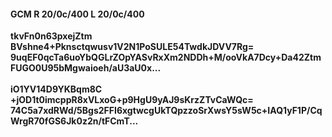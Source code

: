 #### GCM R 20/0c/400 L 20/0c/400
**tkvFn0n63pxejZtm**<br/>**BVshne4+Pknsctqwusv1V2N1PoSULE54TwdkJDVV7Rg=**<br/>**9uqEF0qcTa6uoYbQGLrZOpYASvRxXm2NDDh+M/ooVkA7Dcy+Da42ZtmFUGO0U95bMgwaioeh/aU3aU0x...**<br/><br/>
**iO1YV14D9YKBqm8C**<br/>**+jOD1t0imcppR8xVLxoG+p9HgU9yAJ9sKrzZTvCaWQc=**<br/>**74C5a7xdRWd/5Bgs2FFI6xgtwcgUkTQpzzoSrXwsY5sW5c+IAQ1yF1P/CqWrgR70fGS6Jk0z2n/tFCmT...**